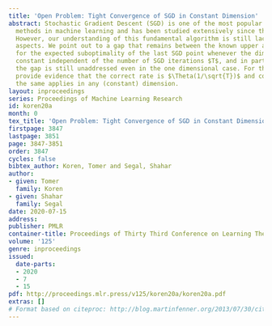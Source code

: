 ```yaml
---
title: 'Open Problem: Tight Convergence of SGD in Constant Dimension'
abstract: Stochastic Gradient Descent (SGD) is one of the most popular optimization
  methods in machine learning and has been studied extensively since the early 50’s.
  However, our understanding of this fundamental algorithm is still lacking in certain
  aspects. We point out to a gap that remains between the known upper and lower bounds
  for the expected suboptimality of the last SGD point whenever the dimension is a
  constant independent of the number of SGD iterations $T$, and in particular, that
  the gap is still unaddressed even in the one dimensional case. For the latter, we
  provide evidence that the correct rate is $\Theta(1/\sqrt{T})$ and conjecture that
  the same applies in any (constant) dimension.
layout: inproceedings
series: Proceedings of Machine Learning Research
id: koren20a
month: 0
tex_title: 'Open Problem: Tight Convergence of SGD in Constant Dimension'
firstpage: 3847
lastpage: 3851
page: 3847-3851
order: 3847
cycles: false
bibtex_author: Koren, Tomer and Segal, Shahar
author:
- given: Tomer
  family: Koren
- given: Shahar
  family: Segal
date: 2020-07-15
address: 
publisher: PMLR
container-title: Proceedings of Thirty Third Conference on Learning Theory
volume: '125'
genre: inproceedings
issued:
  date-parts:
  - 2020
  - 7
  - 15
pdf: http://proceedings.mlr.press/v125/koren20a/koren20a.pdf
extras: []
# Format based on citeproc: http://blog.martinfenner.org/2013/07/30/citeproc-yaml-for-bibliographies/
---
```

